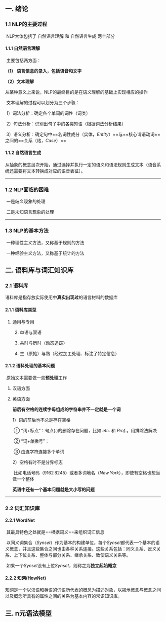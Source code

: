 ## 一. 绪论

### 1.1 NLP的主要过程

​	NLP大体包括了 自然语言理解 和 自然语言生成 两个部分

#### 1.1.1 自然语言理解

​	主要包括两方面： 

**（1） 语言信息的录入，包括语音和文字**

**（2）文本理解**

​	从某种意义上来说，NLP的最终目的是在语义理解的基础上实现相应的操作

​	文本理解的过程可以划分为三个步骤：

​		1）词法分析：确定各个单词的词性（词类）

​		2）句法分析：识别出句子中的各类短语（根据词法分析结果）

​		3）语义分析：确定句中==名词性成分（实体，$Entity$）==与==核心谓语动词==之间的==关系（格，$Case$）==

#### 1.1.2 自然语言生成

​	从抽象的概念层次开始，通过选择并执行一定的语义和语法规则生成文本（语音系统还需要将文本转换成对应的语音表征）。

---

### 1.2 NLP面临的困难

​	一是歧义现象的处理

​	二是未知语言现象的处理

---

### 1.3 NLP的基本方法

​	一种理性主义方法，又称基于规则的方法

​	一种经验主义方法，又称基于统计的方法



## 二. 语料库与词汇知识库

### 2.1 语料库

​	语料库是指存放实际使用中**真实出现过**的语言材料的数据库

#### 2.1.1 语料库类型

1. 通用与专用

 	2. 单语与双语

   3. 共时与历时（动态追踪）
   4. 生（原始）与熟（经过加工处理、标注了特定信息）

#### 2.1.2 语料处理的基本问题

​	原始文本需要做一些**预处理**工作

 1. 汉语方面

 2. 英语方面

    **前后有空格的连续字母组成的字符串并不一定就是一个词**

    1）词的前后也不总是存在空格

    ​	① “词+标点”：句点(.)的删除存在问题，比如 $etc.$ 和 $Prof.$。用排除法解决

    ​	② “词+单撇号”：

    ​	③ 由连字符连接多个单词

    2）空格有时不是分界标志

    ​	比如电话号码（$9162\, 8245$）或者多词地名（$New\,York$），即使有空格也想当做一个整体

    **英语中还有一个基本问题就是大小写的问题**

---

### 2.2 词汇知识库

#### 2.2.1 WordNet

​	其最具特色之处就是==根据词义==来组织词汇信息

​	以同义词集合（$Synset$）作为基本的构建单位，每个$Synset$都代表一个基本的语义概念，并且这些集合之间也由各种关系连接。这些关系包括：同义关系、反义关系、上下位关系、整体与部分关系、继承关系、致使语义关系等。

​	如果一个$Synset$没有上位$Synset$，则称之为**独立起始概念**

#### 2.2.2 知网(HowNet)

​	知网是一个以汉语和英语的词语所代表的概念为描述对象，以揭示概念与概念之间以及概念所具有的属性之间的关系为基本内容的常识知识库。



## 三. n元语法模型

